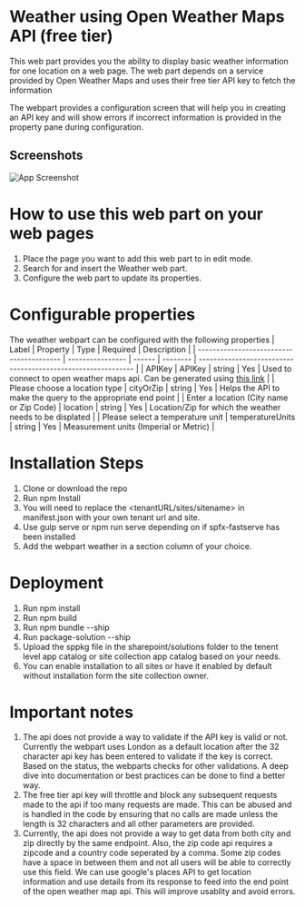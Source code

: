 
# Weather using Open Weather Maps API (free tier)

This web part provides you the ability to display basic weather information for one location on a web page. The web part depends on a service provided by Open Weather Maps and uses their free tier API key to fetch the information

The webpart provides a configuration screen that will help you in creating an API key and will show errors if incorrect information is provided in the property pane during configuration.


## Screenshots

![App Screenshot](https://i.imgur.com/FUbv8Q7.png)

# How to use this web part on your web pages
1. Place the page you want to add this web part to in edit mode.
3. Search for and insert the Weather web part.
3. Configure the web part to update its properties.

# Configurable properties
The weather webpart can be configured with the following properties
| Label                                    | Property         | Type   | Required | Description                                                  |
| ---------------------------------------- | ---------------- | ------ | -------- | ------------------------------------------------------------ |
| APIKey                                   | APIKey           | string | Yes      | Used to connect to open weather maps api. Can be generated using [this link](https://home.openweathermap.org/users/sign_up)                 |
| Please choose a location type            | cityOrZip        | string | Yes      | Helps the API to make the query to the appropriate end point |
| Enter a location (City name or Zip Code) | location         | string | Yes      | Location/Zip for which the weather needs to be displated     |
| Please select a temperature unit         | temperatureUnits | string | Yes      | Measurement units (Imperial or Metric)                       |

# Installation Steps
1. Clone or download the repo
2. Run npm Install
3. You will need to replace the <tenantURL/sites/sitename> in manifest.json with your own tenant url and site.
4. Use gulp serve or npm run serve depending on if spfx-fastserve has been installed
5. Add the webpart weather in a section column of your choice.

# Deployment
1. Run npm install
1. Run npm build
2. Run npm bundle --ship
3. Run package-solution --ship
4. Upload the sppkg file in the sharepoint/solutions folder to the tenent level app catalog or site collection app catalog based on your needs.
5. You can enable installation to all sites or have it enabled by default without installation form the site collection owner.

# Important notes
1. The api does not provide a way to validate if the API key is valid or not. Currently the webpart uses London as a default location after the 32 character api key has been entered to validate if the key is correct. Based on the status, the webparts checks for other validations. A deep dive into documentation or best practices can be done to find a better way.
2. The free tier api key will throttle and block any subsequent requests made to the api if too many requests are made. This can be abused and is handled in the code by ensuring that no calls are made unless the length is 32 characters and all other parameters are provided. 
3. Currently, the api does not provide a way to get data from both city and zip directly by the same endpoint. Also, the zip code api requires a zipcode and a country code seperated by a comma. Some zip codes have a space in between them and not all users will be able to correctly use this field. We can use google's places API to get location information and use details from its response to feed into the end point of the open weather map api. This will improve usablity and avoid errors.

